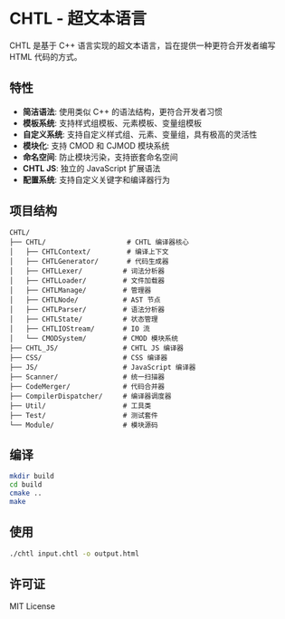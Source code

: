 # CHTL - 超文本语言

CHTL 是基于 C++ 语言实现的超文本语言，旨在提供一种更符合开发者编写 HTML 代码的方式。

## 特性

- **简洁语法**: 使用类似 C++ 的语法结构，更符合开发者习惯
- **模板系统**: 支持样式组模板、元素模板、变量组模板
- **自定义系统**: 支持自定义样式组、元素、变量组，具有极高的灵活性
- **模块化**: 支持 CMOD 和 CJMOD 模块系统
- **命名空间**: 防止模块污染，支持嵌套命名空间
- **CHTL JS**: 独立的 JavaScript 扩展语法
- **配置系统**: 支持自定义关键字和编译器行为

## 项目结构

```
CHTL/
├── CHTL/                    # CHTL 编译器核心
│   ├── CHTLContext/         # 编译上下文
│   ├── CHTLGenerator/       # 代码生成器
│   ├── CHTLLexer/          # 词法分析器
│   ├── CHTLLoader/         # 文件加载器
│   ├── CHTLManage/         # 管理器
│   ├── CHTLNode/           # AST 节点
│   ├── CHTLParser/         # 语法分析器
│   ├── CHTLState/          # 状态管理
│   ├── CHTLIOStream/       # IO 流
│   └── CMODSystem/         # CMOD 模块系统
├── CHTL_JS/                # CHTL JS 编译器
├── CSS/                    # CSS 编译器
├── JS/                     # JavaScript 编译器
├── Scanner/                # 统一扫描器
├── CodeMerger/             # 代码合并器
├── CompilerDispatcher/     # 编译器调度器
├── Util/                   # 工具类
├── Test/                   # 测试套件
└── Module/                 # 模块源码

```

## 编译

```bash
mkdir build
cd build
cmake ..
make
```

## 使用

```bash
./chtl input.chtl -o output.html
```

## 许可证

MIT License